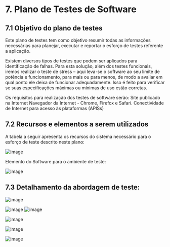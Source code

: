 # 7. Plano de Testes de Software

## 7.1 Objetivo do plano de testes

Este plano de testes tem como objetivo resumir todas as informações necessárias para planejar, executar e reportar o esforço de testes referente a aplicação.

Existem diversos tipos de testes que podem ser aplicados para identificação de falhas. Para esta solução, além dos testes funcionais, iremos realizar o teste de stress – aqui leva-se o software ao seu limite de potência e funcionamento, para mais ou para menos, de modo a avaliar em qual ponto ele deixa de funcionar adequadamente. Isso é feito para verificar se suas especificações máximas ou mínimas de uso estão corretas.

Os requisitos para realização dos testes de software serão:
Site publicado na Internet
Navegador da Internet - Chrome, Firefox e Safari.
Conectividade de Internet para acesso às plataformas (APISs)


## 7.2 Recursos e elementos a serem utilizados

A tabela a seguir apresenta os recursos do sistema necessário para o esforço de teste descrito neste plano:

![image](https://user-images.githubusercontent.com/82478643/135785692-abd8e093-29db-4d67-b440-173700ec8dfd.png)

Elemento do Software para o ambiente de teste:

![image](https://user-images.githubusercontent.com/82478643/135785835-8294d9bd-2185-413c-b566-c3a3937b640a.png)

## 7.3 Detalhamento da abordagem de teste: 

![image](https://user-images.githubusercontent.com/82478643/135786119-6d95d1d2-69ce-4cae-af57-74bab8cea8da.png)

![image](https://user-images.githubusercontent.com/82478643/135786326-fab0197e-cd12-4773-a4d3-7ad8662565ac.png)
![image](https://user-images.githubusercontent.com/82478643/135786345-fd95b802-6316-459f-86f1-598863e07146.png)

![image](https://user-images.githubusercontent.com/82478643/135786364-78d88a65-56b7-4a75-83a3-7a5b54787ffa.png)

![image](https://user-images.githubusercontent.com/82478643/135786377-6e3f0a0c-ccd4-4cf7-9575-11181dc57471.png)

![image](https://user-images.githubusercontent.com/82478643/135786402-e0f19d49-adc7-4740-9082-c2255773b79f.png)
